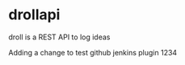 drollapi
========

droll is a REST API to log ideas

Adding a change to test github jenkins plugin 1234
